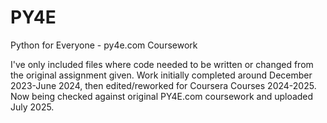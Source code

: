 # PY4E
Python for Everyone - py4e.com Coursework

I've only included files where code needed to be written or changed from the original assignment given. Work initially completed around December 2023-June 2024, then edited/reworked for Coursera Courses 2024-2025. Now being checked against original PY4E.com coursework and uploaded July 2025. 
